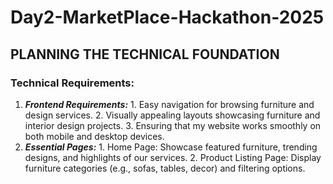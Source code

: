 # Day2-MarketPlace-Hackathon-2025
## PLANNING THE TECHNICAL FOUNDATION
### Technical Requirements: 
1. ***Frontend Requirements:***
       1. Easy navigation for browsing furniture and design services.
       2. Visually appealing layouts showcasing furniture and interior design projects.
       3. Ensuring that my website works smoothly on both mobile and desktop devices.
2. ***Essential Pages:***
       1. Home Page: Showcase featured furniture, trending designs, and highlights of our services.
       2. Product Listing Page: Display furniture categories (e.g., sofas, tables, decor) and filtering options.


 
